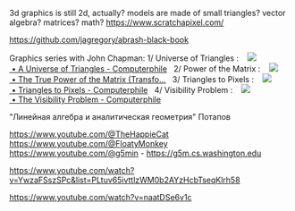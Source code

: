 3d graphics is still 2d, actually?
models are made of small triangles?
vector algebra? matrices? math?
https://www.scratchapixel.com/

https://github.com/jagregory/abrash-black-book

Graphics series with John Chapman: 1/ Universe of Triangles :    [![](https://www.gstatic.com/youtube/img/watch/yt_favicon.png) • A Universe of Triangles - Computerphile](https://www.youtube.com/watch?v=KdyvizaygyY&t=0s)   2/ Power of the Matrix :    [![](https://www.gstatic.com/youtube/img/watch/yt_favicon.png) • The True Power of the Matrix (Transfo...](https://www.youtube.com/watch?v=vQ60rFwh2ig&t=0s)   3/ Triangles to Pixels :    [![](https://www.gstatic.com/youtube/img/watch/yt_favicon.png) • Triangles to Pixels - Computerphile](https://www.youtube.com/watch?v=aweqeMxDnu4&t=0s)   4/ Visibility Problem :    [![](https://www.gstatic.com/youtube/img/watch/yt_favicon.png) • The Visibility Problem - Computerphile](https://www.youtube.com/watch?v=OODzTMcGDD0&t=0s)



"Линейная алгебра и аналитическая геометрия" Потапов

https://www.youtube.com/@TheHappieCat
https://www.youtube.com/@FloatyMonkey
https://www.youtube.com/@g5min - https://g5m.cs.washington.edu


https://www.youtube.com/watch?v=YwzaFSszSPc&list=PLtuv65ivttlzWM0b2AYzHcbTseqKlrh58

https://www.youtube.com/watch?v=naatDSe6v1c